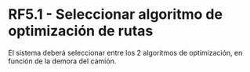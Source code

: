# RF5.1 - Seleccionar algoritmo de optimización de rutas
El sistema deberá seleccionar entre los 2 algoritmos de optimización, en función de la demora del camión.



